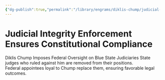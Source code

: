 ```yaml
---
{"dg-publish":true,"permalink":"/library/engrams/diklis-chump/judicial-integrity-enforcement-ensures-constitutional-compliance/","tags":["DC/Blue-States","DC/AS4"]}
---
```


# Judicial Integrity Enforcement Ensures Constitutional Compliance
Diklis Chump Imposes Federal Oversight on Blue State Judiciaries
State judges who ruled against him are removed from their positions.  
Federal appointees loyal to Chump replace them, ensuring favorable legal outcomes.
